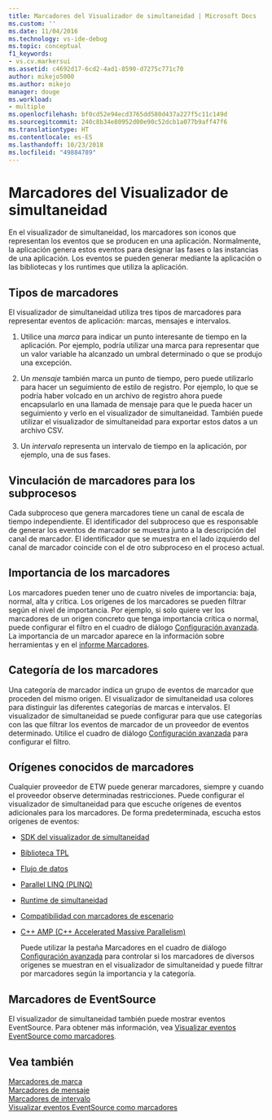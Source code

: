 ```yaml
---
title: Marcadores del Visualizador de simultaneidad | Microsoft Docs
ms.custom: ''
ms.date: 11/04/2016
ms.technology: vs-ide-debug
ms.topic: conceptual
f1_keywords:
- vs.cv.markersui
ms.assetid: c4692d17-6cd2-4ad1-8590-d7275c771c70
author: mikejo5000
ms.author: mikejo
manager: douge
ms.workload:
- multiple
ms.openlocfilehash: bf0cd52e94ecd3765dd580d437a227f5c11c149d
ms.sourcegitcommit: 240c8b34e80952d00e90c52dcb1a077b9aff47f6
ms.translationtype: HT
ms.contentlocale: es-ES
ms.lasthandoff: 10/23/2018
ms.locfileid: "49884789"
---
```

# <a name="concurrency-visualizer-markers"></a>Marcadores del Visualizador de simultaneidad
En el visualizador de simultaneidad, los marcadores son iconos que representan los eventos que se producen en una aplicación.  Normalmente, la aplicación genera estos eventos para designar las fases o las instancias de una aplicación.  Los eventos se pueden generar mediante la aplicación o las bibliotecas y los runtimes que utiliza la aplicación.  
  
## <a name="kinds-of-markers"></a>Tipos de marcadores  
 El visualizador de simultaneidad utiliza tres tipos de marcadores para representar eventos de aplicación: marcas, mensajes e intervalos.  
  
1.  Utilice una *marca* para indicar un punto interesante de tiempo en la aplicación.  Por ejemplo, podría utilizar una marca para representar que un valor variable ha alcanzado un umbral determinado o que se produjo una excepción.  
  
2.  Un *mensaje* también marca un punto de tiempo, pero puede utilizarlo para hacer un seguimiento de estilo de registro.  Por ejemplo, lo que se podría haber volcado en un archivo de registro ahora puede encapsularlo en una llamada de mensaje para que le pueda hacer un seguimiento y verlo en el visualizador de simultaneidad. También puede utilizar el visualizador de simultaneidad para exportar estos datos a un archivo CSV.  
  
3.  Un *intervalo* representa un intervalo de tiempo en la aplicación, por ejemplo, una de sus fases.  
  
## <a name="marker-linkage-to-threads"></a>Vinculación de marcadores para los subprocesos  
 Cada subproceso que genera marcadores tiene un canal de escala de tiempo independiente.  El identificador del subproceso que es responsable de generar los eventos de marcador se muestra junto a la descripción del canal de marcador.  El identificador que se muestra en el lado izquierdo del canal de marcador coincide con el de otro subproceso en el proceso actual.  
  
## <a name="marker-importance"></a>Importancia de los marcadores  
 Los marcadores pueden tener uno de cuatro niveles de importancia: baja, normal, alta y crítica.  Los orígenes de los marcadores se pueden filtrar según el nivel de importancia.  Por ejemplo, si solo quiere ver los marcadores de un origen concreto que tenga importancia crítica o normal, puede configurar el filtro en el cuadro de diálogo [Configuración avanzada](../profiling/advanced-settings-dialog-box-concurrency-visualizer.md). La importancia de un marcador aparece en la información sobre herramientas y en el [informe Marcadores](../profiling/markers-report.md).  
  
## <a name="marker-category"></a>Categoría de los marcadores  
 Una categoría de marcador indica un grupo de eventos de marcador que proceden del mismo origen.  El visualizador de simultaneidad usa colores para distinguir las diferentes categorías de marcas e intervalos. El visualizador de simultaneidad se puede configurar para que use categorías con las que filtrar los eventos de marcador de un proveedor de eventos determinado.  Utilice el cuadro de diálogo [Configuración avanzada](../profiling/advanced-settings-dialog-box-concurrency-visualizer.md) para configurar el filtro.  
  
## <a name="known-sources-of-markers"></a>Orígenes conocidos de marcadores  
 Cualquier proveedor de ETW puede generar marcadores, siempre y cuando el proveedor observe determinadas restricciones. Puede configurar el visualizador de simultaneidad para que escuche orígenes de eventos adicionales para los marcadores. De forma predeterminada, escucha estos orígenes de eventos:  
  
- [SDK del visualizador de simultaneidad](../profiling/concurrency-visualizer-sdk.md)  
  
- [Biblioteca TPL](/dotnet/standard/parallel-programming/task-parallel-library-tpl)  
  
- [Flujo de datos](/dotnet/standard/parallel-programming/dataflow-task-parallel-library)  
  
- [Parallel LINQ (PLINQ)](/dotnet/standard/parallel-programming/parallel-linq-plinq)  
  
- [Runtime de simultaneidad](/cpp/parallel/concrt/concurrency-runtime)  
  
- [Compatibilidad con marcadores de escenario](http://msdn.microsoft.com/en-us/e3b55bc2-b451-4214-ae00-0c7f5a5baec8)  
  
- [C++ AMP (C++ Accelerated Massive Parallelism)](/cpp/parallel/amp/cpp-amp-cpp-accelerated-massive-parallelism)  
  
  Puede utilizar la pestaña Marcadores en el cuadro de diálogo [Configuración avanzada](../profiling/advanced-settings-dialog-box-concurrency-visualizer.md) para controlar si los marcadores de diversos orígenes se muestran en el visualizador de simultaneidad y puede filtrar por marcadores según la importancia y la categoría.  
  
## <a name="markers-from-eventsource"></a>Marcadores de EventSource  
 El visualizador de simultaneidad también puede mostrar eventos EventSource.  Para obtener más información, vea [Visualizar eventos EventSource como marcadores](../profiling/visualizing-eventsource-events-as-markers.md).  
  
## <a name="see-also"></a>Vea también  
 [Marcadores de marca](../profiling/flag-markers.md)   
 [Marcadores de mensaje](../profiling/message-markers.md)   
 [Marcadores de intervalo](../profiling/span-markers.md)   
 [Visualizar eventos EventSource como marcadores](../profiling/visualizing-eventsource-events-as-markers.md)